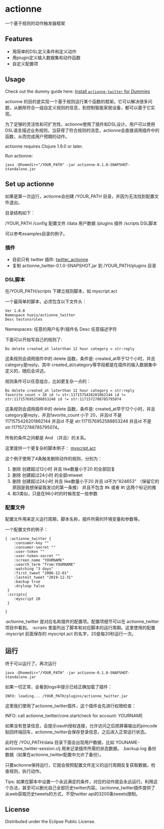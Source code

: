 # actionne

一个基于规则的动作触发器框架


## Features

* 用简单的DSL定义条件和定义动作
* 用plugin定义输入数据集和动作函数
* 自定义配置项

## Usage

Check out the dummy guide here: [Install `actionne-twitter` for Dummies](/doc/installation-for-dummies.md)

actionne 的目的是实现一个基于规则运行某个函数的框架。它可以解决很多问题，从删除符合一组自定义规则的信息，到控制智能家居设备，都可以基于它实现。

为了足够的灵活性和可扩充性，actionne使用了插件和DSL设计。用户可以使用DSL语言描述业务规则，当获得了符合规则的消息，actionne会直接调用插件中的函数，从而完成用户预期的动作。

actionne requires Clojure 1.9.0 or later.


Run actionne:

    java -Dhomedir="/YOUR_PATH" -jar actionne-0.1.0-SNAPSHOT-standalone.jar


## Set up actionne

如果是第一次运行，actionne会创建 /YOUR_PATH 目录，并因为无法找到配置文件退出。

目录结构如下：

/YOUR_PATH
          /config  配置文件
          /data    用户数据
          /plugins 插件
          /scripts DSL脚本

可以参考examples目录的例子。

### 插件

* 目前只有 twitter 插件: [twitter_actionne](https://github.com/virushuo/actionne-twitter)
* 复制 actionne_twitter-0.1.0-SNAPSHOT.jar 到 /YOUR_PATH/plugins 目录

### DSL脚本

在/YOUR_PATH/scripts 下建立规则脚本，如 myscript.act

一个最简单的脚本，必须包含以下文件头：

```
Ver 1.0.0
Namespace huoju/actionne_twitter
Desc testsnsrules
```

Namespaces: 任意的用户名字/插件名
Desc 任意描述字符

下面可以开始写自己的规则了:

```
Do delete created_at laterthan 12 hour category = str:reply
```

这条规则会调用插件中的 delete 函数，条件是: created_at早于12个小时，并且category是reply。其中 created_at/category等字段都是在插件的输入数据集中定义的，随后会详述。

规则条件可以任意组合，比如更复杂一点的：

```
Do delete created_at laterthan 12 hour category = str:reply favorite_count < 20 id != str:1171575426201862144 id != str:1171576952588853248 id != str:1171572788785795074

```
这条规则会调用插件中的 delete 函数，条件是: created_at早于12个小时，并且category是reply，并且favorite_count 小于 20，并且id 不是 1171575426201862144 并且id 不是 str:1171576952588853248 并且id 不是 str:1171572788785795074。

所有的条件之间都是 And （并且）的关系。

这里提供一个更复杂的脚本例子： [myscript.act](https://github.com/virushuo/actionne/blob/master/examples/scripts/myscript.act)

这个例子使用了4条触发删除动作的规则，分别为：

1. 删除 创建超过12小时 并且 like数量小于20 的全部回复
2. 删除 创建超过24小时 的全部retweet
3. 删除 创建超过24小时 并且 like数量小于20 并且 id不为"824653" （保留它的原因是我想保留我发过的第一条推） 并且不包含 #k 或者 #t 这两个标记的推
4. 和3类似，只是在96小时的时候改变一些参数

### 配置文件

配置文件用来定义运行周期，脚本名称，插件所需的环境变量和参数等。

一个配置文件的例子：

```
{ :actionne_twitter {
    :consumer-key ""
    :consumer-secret ""
    :user-token ""
    :user-token-secret ""
    :screen_name "YOURNAME"
    :search_term "from:YOURNAME"
    :watching "3 days"
    :first_tweet "2006-12-01"
    :lastest_tweet "2019-12-31"
    :backup true
    :dryloop false
 }
 :scripts{
    :myscript 20
 }

}
```
:actionne_twitter  是对应名称插件的配置项。配置项细节可以在 actionne_twitter 项目中看到。
:scripts 里面列出了脚本和对应脚本的运行周期。这里使用的配置 :myscript 前面保存的 myscript.act 的名字，20是每20秒运行一次。

## 运行

终于可以运行了。再次运行

    java -Dhomedir="/YOUR_PATH" -jar actionne-0.1.0-SNAPSHOT-standalone.jar

如果一切正常，会看到logs中提示已经正确加载了插件：

    INFO: loading... /YOUR_PATH/plugins/actionne_twitter.jar

这里我们使用了actionne_twitter插件，这个插件会先进行权限检查：

INFO: call actionne_twitter/core.startcheck for account: YOURNAME

如果没有登录信息，会提示oauth授权连接，允许访问之后把屏幕输出的pincode贴回终端回车，actionne_twitter会保存登录信息，之后进入正常运行状态。

此时在 /YOU_PATH/data 目录下面会出现用户数据，比如 YOUNAME-actionne_twitter-session.clj 用来记录插件所需的状态数据。 .backup.log 备份数据（如果在actionne_twitter配置中允许了备份）。

只要actionne保持运行，它就会按照配置文件定义的运行周期反复获取数据，检查规则，执行动作。

Tips: 如果在脚本中设置一个永远满足的条件，对应的动作就会永远运行。利用这个办法，甚至可以删光自己全部历史twitter内容。（actionne_twitter插件提供了从web获取历史tweets的方式，不受twitter api的3200条tweets限制。

## License

Distributed under the Eclipse Public License.
